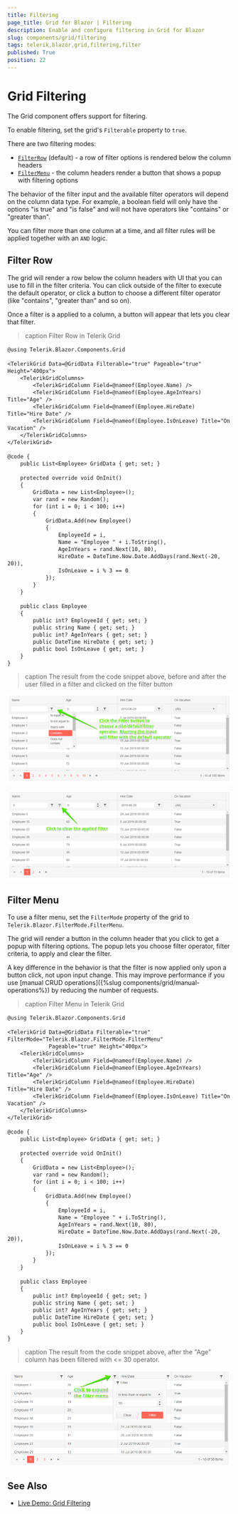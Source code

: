 ```yaml
---
title: Filtering
page_title: Grid for Blazor | Filtering
description: Enable and configure filtering in Grid for Blazor
slug: components/grid/filtering
tags: telerik,blazor,grid,filtering,filter
published: True
position: 22
---
```


# Grid Filtering

The Grid component offers support for filtering.

To enable filtering, set the grid's `Filterable` property to `true`.

There are two filtering modes:

* [`FilterRow`](#filter-row) (default) - a row of filter options is rendered below the column headers
* [`FilterMenu`](#filter-menu) - the column headers render a button that shows a popup with filtering options

The behavior of the filter input and the available filter operators will depend on the column data type. For example, a boolean field will only have the options "is true" and "is false" and will not have operators like "contains" or "greater than".

You can filter more than one column at a time, and all filter rules will be applied together with an `AND` logic.

## Filter Row

The grid will render a row below the column headers with UI that you can use to fill in the filter criteria. You can click outside of the filter to execute the default operator, or click a button to choose a different filter operator (like "contains", "greater than" and so on).

Once a filter is a applied to a column, a button will appear that lets you clear that filter.

>caption Filter Row in Telerik Grid

````CSHTML
@using Telerik.Blazor.Components.Grid

<TelerikGrid Data=@GridData Filterable="true" Pageable="true" Height="400px">
	<TelerikGridColumns>
		<TelerikGridColumn Field=@nameof(Employee.Name) />
		<TelerikGridColumn Field=@nameof(Employee.AgeInYears) Title="Age" />
		<TelerikGridColumn Field=@nameof(Employee.HireDate) Title="Hire Date" />
		<TelerikGridColumn Field=@nameof(Employee.IsOnLeave) Title="On Vacation" />
	</TelerikGridColumns>
</TelerikGrid>

@code {
	public List<Employee> GridData { get; set; }

	protected override void OnInit()
	{
		GridData = new List<Employee>();
		var rand = new Random();
		for (int i = 0; i < 100; i++)
		{
			GridData.Add(new Employee()
			{
				EmployeeId = i,
				Name = "Employee " + i.ToString(),
				AgeInYears = rand.Next(10, 80),
				HireDate = DateTime.Now.Date.AddDays(rand.Next(-20, 20)),
				IsOnLeave = i % 3 == 0
			});
		}
	}

	public class Employee
	{
		public int? EmployeeId { get; set; }
		public string Name { get; set; }
		public int? AgeInYears { get; set; }
		public DateTime HireDate { get; set; }
		public bool IsOnLeave { get; set; }
	}
}
````

>caption The result from the code snippet above, before and after the user filled in a filter and clicked on the filter button

![](images/filterable-grid.png)

![](images/filtered-grid.png)

## Filter Menu

To use a filter menu, set the `FilterMode` property of the grid to `Telerik.Blazor.FilterMode.FilterMenu`.

The grid will render a button in the column header that you click to get a popup with filtering options. The popup lets you choose filter operator, filter criteria, to apply and clear the filter.

A key difference in the behavior is that the filter is now applied only upon a button click, not upon input change. This may improve performance if you use [manual CRUD operations]({%slug components/grid/manual-operations%}) by reducing the number of requests.

>caption Filter Menu in Telerik Grid

````CSHTML
@using Telerik.Blazor.Components.Grid

<TelerikGrid Data=@GridData Filterable="true" FilterMode="Telerik.Blazor.FilterMode.FilterMenu"
			 Pageable="true" Height="400px">
	<TelerikGridColumns>
		<TelerikGridColumn Field=@nameof(Employee.Name) />
		<TelerikGridColumn Field=@nameof(Employee.AgeInYears) Title="Age" />
		<TelerikGridColumn Field=@nameof(Employee.HireDate) Title="Hire Date" />
		<TelerikGridColumn Field=@nameof(Employee.IsOnLeave) Title="On Vacation" />
	</TelerikGridColumns>
</TelerikGrid>

@code {
	public List<Employee> GridData { get; set; }

	protected override void OnInit()
	{
		GridData = new List<Employee>();
		var rand = new Random();
		for (int i = 0; i < 100; i++)
		{
			GridData.Add(new Employee()
			{
				EmployeeId = i,
				Name = "Employee " + i.ToString(),
				AgeInYears = rand.Next(10, 80),
				HireDate = DateTime.Now.Date.AddDays(rand.Next(-20, 20)),
				IsOnLeave = i % 3 == 0
			});
		}
	}

	public class Employee
	{
		public int? EmployeeId { get; set; }
		public string Name { get; set; }
		public int? AgeInYears { get; set; }
		public DateTime HireDate { get; set; }
		public bool IsOnLeave { get; set; }
	}
}
````

>caption The result from the code snippet above, after the "Age" column has been filtered with <= 30 operator.

![](images/filterable-grid-filter-menu.png)


## See Also

  * [Live Demo: Grid Filtering](https://demos.telerik.com/blazor-ui/grid/filtering)
   
  